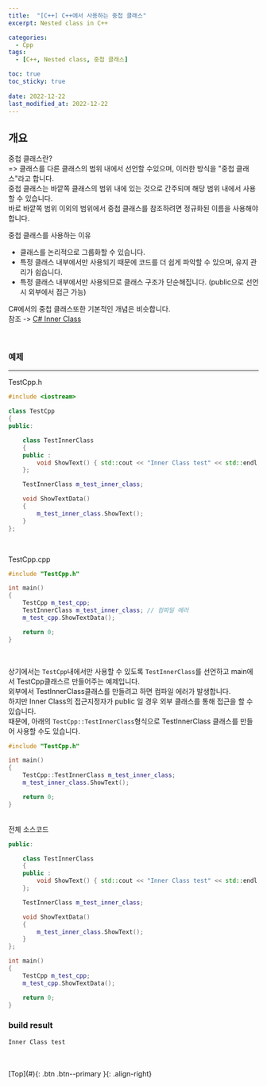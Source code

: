 ```yaml
---
title:  "[C++] C++에서 사용하는 중첩 클래스"
excerpt: Nested class in C++

categories:
  - Cpp
tags:
  - [C++, Nested class, 중첩 클래스]

toc: true
toc_sticky: true
 
date: 2022-12-22
last_modified_at: 2022-12-22
---
```


## 개요
중첩 클래스란?<br>
=> 클래스를 다른 클래스의 범위 내에서 선언할 수있으며, 이러한 방식을 "중첩 클래스"라고 합니다. <br>
중첩 클래스는 바깥쪽 클래스의 범위 내에 있는 것으로 간주되며 해당 범위 내에서 사용할 수 있습니다.  <br>
바로 바깥쪽 범위 이외의 범위에서 중첩 클래스를 참조하려면 정규화된 이름을 사용해야 합니다. <br>

중첩 클래스를 사용하는 이유
* 클래스를 논리적으로 그룹화할 수 있습니다.
* 특정 클래스 내부에서만 사용되기 때문에 코드를 더 쉽게 파악할 수 있으며, 유지 관리가 쉽습니다.
* 특정 클래스 내부에서만 사용되므로 클래스 구조가 단순해집니다. (public으로 선언시 외부에서 접근 가능)

C#에서의 중첩 클래스또한 기본적인 개념은 비슷합니다. <br>
참조 -> [C# Inner Class](https://choiyoungchan.github.io/c%20sharp/nested-class/) <br>

<br>

### 예제
--- 

TestCpp.h
```c++
#include <iostream>

class TestCpp
{
public:

	class TestInnerClass
	{
	public :
		void ShowText() { std::cout << "Inner Class test" << std::endl; }
	};

	TestInnerClass m_test_inner_class;

	void ShowTextData()
	{
		m_test_inner_class.ShowText();
	}
};
```
<br>

TestCpp.cpp
```c++
#include "TestCpp.h"

int main()
{
    TestCpp m_test_cpp;
    TestInnerClass m_test_inner_class; // 컴파일 에러
    m_test_cpp.ShowTextData();

    return 0;
}
```
<br>

상기에서는 ```TestCpp```내에서만 사용할 수 있도록 ```TestInnerClass```를 선언하고 main에서 TestCpp클래스르 만들어주는 예제입니다. <br>
외부에서 TestInnerClass클래스를 만들려고 하면 컴파일 에러가 발생합니다. <br>
하지만 Inner Class의 접근지정자가 public 일 경우 외부 클래스를 통해 접근을 할 수 있습니다. <br>
때문에, 아래의 ```TestCpp::TestInnerClass```형식으로 TestInnerClass 클래스를 만들어 사용할 수도 있습니다. <br>

```c++
#include "TestCpp.h"

int main()
{
    TestCpp::TestInnerClass m_test_inner_class;
    m_test_inner_class.ShowText();

    return 0;
}
```


<br> 
전체 소스코드

```c++
public:

	class TestInnerClass
	{
	public :
		void ShowText() { std::cout << "Inner Class test" << std::endl; }
	};

	TestInnerClass m_test_inner_class;

	void ShowTextData()
	{
		m_test_inner_class.ShowText();
	}
};

int main()
{
    TestCpp m_test_cpp;
    m_test_cpp.ShowTextData();

    return 0;
}
```

### build result

```
Inner Class test
```

<br>



<br>
[Top](#){: .btn .btn--primary }{: .align-right}